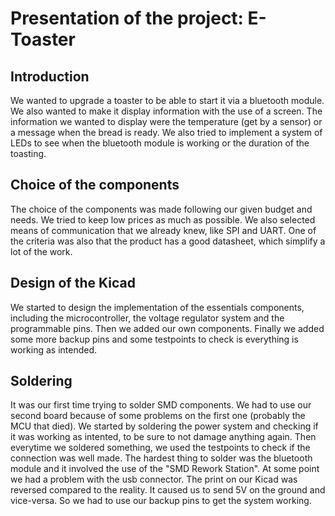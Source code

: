 # Presentation of the project: E-Toaster

## Introduction

We wanted to upgrade a toaster to be able to start it via a bluetooth module. We also wanted to make it display information with the use of a screen. The information we wanted to display were the temperature (get by a sensor) or a message when the bread is ready. We also tried to implement a system of LEDs to see when the bluetooth module is working or the duration of the toasting.

## Choice of the components

The choice of the components was made following our given budget and needs. We tried to keep low prices as much as possible. We also selected means of communication that we already knew, like SPI and UART. One of the criteria was also that the product has a good datasheet, which simplify a lot of the work.

## Design of the Kicad

We started to design the implementation of the essentials components, including the microcontroller, the voltage regulator system and the programmable pins. Then we added our own components. Finally we added some more backup pins and some testpoints to check is everything is working as intended.

## Soldering

It was our first time trying to solder SMD components. We had to use our second board because of some problems on the first one (probably the MCU that died). We started by soldering the power system and checking if it was working as intented, to be sure to not damage anything again. Then everytime we soldered something, we used the testpoints to check if the connection was well made. The hardest thing to solder was the bluetooth module and it involved the use of the "SMD Rework Station".
At some point we had a problem with the usb connector. The print on our Kicad was reversed compared to the reality. It caused us to send 5V on the ground and vice-versa. So we had to use our backup pins to get the system working. 
